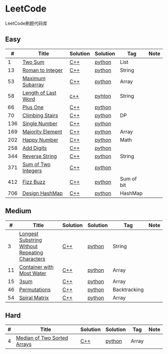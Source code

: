 ﻿# LeetCode
LeetCode刷题代码库
## Easy
|  #  | Title   |  Solution  |Solution| Tag |  Note  | 
|-----|-------- | ---------- | ------ | ----|--------|
|1|[Two Sum][1]|[C++][2]|[python][3]|List|
|13|[Roman to Integer][4]|[C++][5]|[python][6]|String|
|53|[Maximum Subarray][7]|[C++][8]|[python][9]|Array|
|58|[Length of Last Word][10]|[c++][11]|[pyhton][12]|String|
|66|[Plus One][13]|[C++][14]|[python][15]||
|70|[Climbing Stairs][16]|[C++][17]|[python][18]|DP|
|136|[Single Number][19]|[C++][20]|[python][21]||
|169|[Majority Element][22]|[C++][23]|[python][24]|Array|
|202|[Happy Number][25]|[C++][26]|[python][27]|Math|
|258|[Add Digits][28]|[C++][29]|[python][30]||
|344|[Reverse String][31]|[C++][32]|[python][33]|String|
|371|[Sum of Two Integers][34]|[C++][35]|[python][36]||
|412|[Fizz Buzz][37]|[C++][38]|[python][39]|Sum of bit|
|706|[Design HashMap][40]|[C++][41]|[python][42]|HashMap|

## Medium
|  #  | Title      |  Solution  |Solution| Tag |  Note  | 
|-----|------------| ---------- | ------ | ----|--------|
|3|[Longest Substring Without Repeating Characters][43]|[C++][44]|[python][45]|String|
|11|[Container with Most Water][46]|[C++][47]|[python][48]|Array|
|15|[3sum][49]|[C++][50]|[python][51]|Array|
|46|[Permutations][52]|[C++][53]|[python][54]|Backtracking|
|54|[Spiral Matrix][55]|[C++][56]|[python][57]|Array|


## Hard
|  #  | Title      |  Solution  |Solution| Tag |  Note  | 
|-----|------------| ---------- | ------ | ----|--------|
|4|[Median of Two Sorted Arrays][58]|[C++][59]|[python][60]|Array|


  [1]: https://leetcode.com/problems/two-sum/description/
  [2]: ./C++/1/main.cpp
  [3]: ./Python/1.py
  [4]: https://leetcode.com/problems/roman-to-integer/
  [5]: ./C++/13/main.cpp
  [6]: ./Python/13.py
  [7]: https://leetcode.com/problems/maximum-subarray/
  [8]: ./C++/53/main.cpp
  [9]: ./Python/53.py
  [10]: https://leetcode.com/problems/length-of-last-word/
  [11]: ./C++/58/main.cpp
  [12]: ./Python/58.py
  [13]: https://leetcode.com/problems/plus-one/description/
  [14]: ./C++/66/main.cpp
  [15]: ./Python/66.py
  [16]: https://leetcode.com/problems/climbing-stairs/
  [17]: ./C++/70/main.cpp
  [18]: ./Python/70.py
  [19]: https://leetcode.com/problems/single-number/description/
  [20]: ./C++/136/main.cpp
  [21]: ./Python/136.py
  [22]: https://leetcode.com/problems/majority-element/
  [23]: ./C++/169/main.cpp
  [24]: ./Python/169.py
  [25]: https://leetcode.com/problems/happy-number/
  [26]: ./C++/202/main.cpp
  [27]: ./Python/202.py
  [28]: https://leetcode.com/problems/add-digits/description/
  [29]: ./C++/258/main.cpp
  [30]: ./Python/258.py
  [31]: https://leetcode.com/problems/reverse-string/description/
  [32]: ./C++/258/main.cpp
  [33]: ./Python/344.py
  [34]: https://leetcode.com/problems/sum-of-two-integers/description/
  [35]: ./C++/371/main.cpp
  [36]: ./Python/371.py
  [37]: https://leetcode.com/problems/fizz-buzz/
  [38]: ./C++/412/main.cpp
  [39]: ./Python/412.py
  [40]: https://leetcode.com/problems/design-hashmap/description/
  [41]: ./C++/706/main.cpp
  [42]: ./Python/706.py
  [43]: https://leetcode.com/problemset/top-interview-questions/
  [44]: ./C++/3/main.cpp
  [45]: ./Python/3.py
  [46]: https://leetcode.com/problems/container-with-most-water/
  [47]: ./C++/11/main.cpp
  [48]: ./Python/11.py
  [49]: https://leetcode.com/problems/3sum/description/
  [50]: ./C++/15/main.cpp
  [51]: ./Python/15.py
  [52]: https://leetcode.com/problems/permutations/
  [53]: ./C++/46/main.cpp
  [54]: ./Python/46.py
  [55]: https://leetcode.com/problems/spiral-matrix/
  [56]: ./C++/54/main.cpp
  [57]: ./Python/54.py
  [58]: https://leetcode.com/problems/median-of-two-sorted-arrays/
  [59]: ./C++/4/main.cpp
  [60]: ./Python/4.py